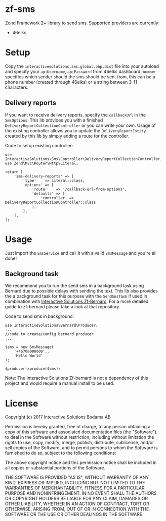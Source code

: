# zf-sms
Zend Framework 2+ library to send sms. Supported providers are currently:
- 46elks

# Setup
Copy the `interactivesolutions.sms.global.php.dist` file into your autoload and specify your `apiUsername`, `apiPassword`
from 46elks dashboard. `number` specifies which sender should the sms should be sent from, this can be a phone number
(created through 46elks) or a string between 3-11 characters.

## Delivery reports
If you want to receive delivery reports, specify the `callbackUrl` in the `SmsOptions`. This lib provides you with a finished
`DeliveryReportCollectionController` or you can write your own. Usage of the existing controller allows you to update
the `DeliveryReportEntity` created by this lib by simply adding a route for the controller.

Code to setup existing controller:
```
use InteractiveSolutions\Sms\Controller\DeliveryReportCollectionController;
use Zend\Mvc\Router\Http\Literal;

return [
    'sms-delivery-reports' => [
        'type'    => Literal::class,
        'options' => [
            'route'    => '/callback-url-from-options',
            'defaults' => [
                'controller' => DeliveryReportCollectionController::class
            ],
        ],
    ],
];
```
# Usage
Just import the `SmsService` and call it with a valid `SmsMessage` and you're all done!

## Background task
We recommend you to run the send sms in a background task using Bernard due to possible delays with sending the text. 
This lib also provides the a background task for this purpose with the `SendSmsTask` if used in combination with 
[Interactive Solutions Zf-Bernard](https://github.com/interactive-solutions/zf-bernard). For a more detailed guide
to zf-bernard please take a look at that repository.

Code to send sms in background:
```
use InteractiveSolutions\Bernard\Producer;
...
//code to create/config bernard producer
...

$sms = new SmsMessage(
    '+46700000000',,
    'Hello World'
);

$producer->produce($sms);
```

Note: The Interactive Solutions Zf-bernard is not a dependency of this project and would require a manual install to be used.

# License
Copyright (c) 2017 Interactive Solutions Bodama AB

Permission is hereby granted, free of charge, to any person obtaining a copy of this software and associated documentation files (the "Software"), to deal in the Software without restriction, including without limitation the rights to use, copy, modify, merge, publish, distribute, sublicense, and/or sell copies of the Software, and to permit persons to whom the Software is furnished to do so, subject to the following conditions:

The above copyright notice and this permission notice shall be included in all copies or substantial portions of the Software.

THE SOFTWARE IS PROVIDED "AS IS", WITHOUT WARRANTY OF ANY KIND, EXPRESS OR IMPLIED, INCLUDING BUT NOT LIMITED TO THE WARRANTIES OF MERCHANTABILITY, FITNESS FOR A PARTICULAR PURPOSE AND NONINFRINGEMENT. IN NO EVENT SHALL THE AUTHORS OR COPYRIGHT HOLDERS BE LIABLE FOR ANY CLAIM, DAMAGES OR OTHER LIABILITY, WHETHER IN AN ACTION OF CONTRACT, TORT OR OTHERWISE, ARISING FROM, OUT OF OR IN CONNECTION WITH THE SOFTWARE OR THE USE OR OTHER DEALINGS IN THE SOFTWARE.
